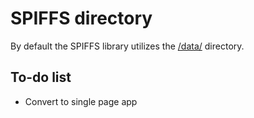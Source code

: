 # SPIFFS directory 

By default the SPIFFS library utilizes the [/data/](/data/) directory.

## To-do list

* Convert to single page app

